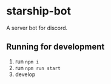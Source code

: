 # starship-bot
A server bot for discord.

## Running for development
1. run `npm i`
2. run `npm run start`
3. develop